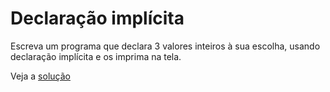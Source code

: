 # Declaração implícita

Escreva um programa que declara 3 valores inteiros à sua escolha, usando
declaração implícita e os imprima na tela.

Veja a [solução](./solucoes/05-declaracao-implicita.go)